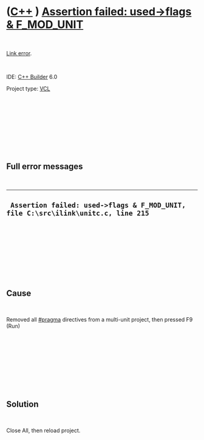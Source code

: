 



 

 

 

 

 

([C++](Cpp.htm) ) [Assertion failed: used-&gt;flags & F\_MOD\_UNIT](CppLinkErrorAssertionFailedUsedFlagsAndF_MOD_UNIT.htm)
==========================================================================================================================

 

[Link error](CppLinkError.htm).

 

IDE: [C++ Builder](CppBuilder.htm) 6.0

Project type: [VCL](CppVcl.htm)

 

 

 

 

 

Full error messages
-------------------

 

  ------------------------------------------------------------------------------------
  ` Assertion failed: used->flags & F_MOD_UNIT, file C:\src\ilink\unitc.c, line 215`
  ------------------------------------------------------------------------------------

 

 

 

 

 

Cause
-----

 

Removed all [\#pragma](CppPragma.htm) directives from a multi-unit
project, then pressed F9 (Run)

 

 

 

 

 

Solution
--------

 

Close All, then reload project.

 

 

 

 

 





 




